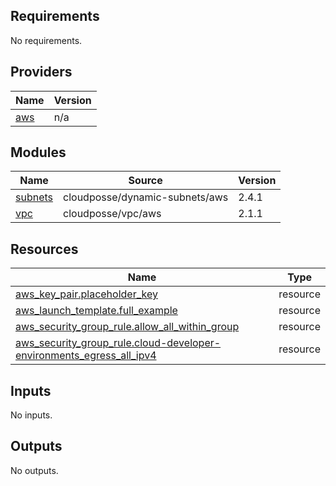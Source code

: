 <!-- BEGIN_TF_DOCS -->
## Requirements

No requirements.

## Providers

| Name | Version |
|------|---------|
| <a name="provider_aws"></a> [aws](#provider\_aws) | n/a |

## Modules

| Name | Source | Version |
|------|--------|---------|
| <a name="module_subnets"></a> [subnets](#module\_subnets) | cloudposse/dynamic-subnets/aws | 2.4.1 |
| <a name="module_vpc"></a> [vpc](#module\_vpc) | cloudposse/vpc/aws | 2.1.1 |

## Resources

| Name | Type |
|------|------|
| [aws_key_pair.placeholder_key](https://registry.terraform.io/providers/hashicorp/aws/latest/docs/resources/key_pair) | resource |
| [aws_launch_template.full_example](https://registry.terraform.io/providers/hashicorp/aws/latest/docs/resources/launch_template) | resource |
| [aws_security_group_rule.allow_all_within_group](https://registry.terraform.io/providers/hashicorp/aws/latest/docs/resources/security_group_rule) | resource |
| [aws_security_group_rule.cloud-developer-environments_egress_all_ipv4](https://registry.terraform.io/providers/hashicorp/aws/latest/docs/resources/security_group_rule) | resource |

## Inputs

No inputs.

## Outputs

No outputs.
<!-- END_TF_DOCS -->